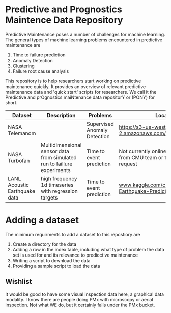 # Predictive and Prognostics Maintence Data Repository 

Predictive Maintenance poses a number of challenges for machine learning. The general types of machine learning problems encountered in predictive maintenance are
1. Time to failure prediction
2. Anomaly Detection
3. Clustering
4. Failure root cause analysis

This repository is to help researchers start working on predictive maintenance quickly. It provides an overview of relevant predictive maintenance data and 'quick start' scripts for researchers. We call it the Predictive and prOgnostics maiNtenance data repositorY or (PONY) for short.

| **Dataset**  | **Description**  | **Problems**  | **Location**  | **Existing Benchmark**  |
|--------------|------------------|---------------|---------------|-------------------|
| NASA Telemanom  |   | Supervised Anomaly Detection  |  https://s3-us-west-2.amazonaws.com/telemanom/data.zip | https://github.com/khundman/telemanom   |
| NASA Turbofan  | Multidimensional sensor data from simulated run to faillure experiments   | TIme to event prediction  | Not currently online, copy available from CMU team or the authors on request  |   |
| LANL Acoustic Earthquake data   | high frequency 1d timeseries with regression targets  | Time to event prediction  | www.kaggle.com/competitions/LANL-Earthquake-Prediction  |   |


# Adding a dataset
The minimum requirments to add a dataset to this repostiory are
1. Create a directory for the data
2. Adding a row in the index table, including what type of problem the data set is used for and its relevance to predicctive maintenance
3. Writing a script to download the data
4. Providing a sample script to load the data

## Wishlist
It would be good to have some visual inspection data here, a graphical
data modality. I know there are people doing PMx with microscopy or
aerial inspection. Not what WE do, but it certainly falls under the PMx
bucket.
